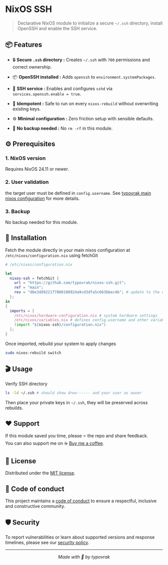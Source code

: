 # NixOS SSH

> Declarative NixOS module to initialize a secure ```~/.ssh``` directory, install OpenSSH and enable the SSH service.

## 📦 Features

- 🔒 **Secure ```.ssh``` directory :** Creates ```~/.ssh``` with ```700``` permissions and correct ownership.

- 📦 **OpenSSH installed :** Adds ```openssh``` to ```environment.systemPackages```.

- 🚀 **SSH service :** Enables and configures ```sshd``` via ```services.openssh.enable = true```.

- 🔄 **Idempotent :** Safe to run on every ```nixos-rebuild``` without overwriting existing keys.

- ⚙️ **Minimal configuration :** Zero friction setup with sensible defaults.
 
- 💾 **No backup needed :** No ```rm -rf``` in this module.

## ⚙️ Prerequisites

### 1. NixOS version
Requires NixOS 24.11 or newer.

### 2. User validation
the target user must be defined in ```config.username```. See [typovrak main nixos configuration](https://github.com/typovrak/nixos) for more details.

### 3. Backup
No backup needed for this module.

## 🚀 Installation
Fetch the module directly in your main nixos configuration at ```/etc/nixos/configuration.nix``` using fetchGit
```nix
# /etc/nixos/configuration.nix

let
  nixos-ssh = fetchGit {
    url = "https://github.com/typovrak/nixos-ssh.git";
    ref = "main";
    rev = "d6e3dd9221f7808180924a9cd3dfa5c663bbec4b"; # update to the desired commit
  };
in
{
  imports = [
    /etc/nixos/hardware-configuration.nix # system hardware settings
    /etc/nixos/variables.nix # defines config.username and other variables, see https://github.com/typovrak/nixos for more details
    (import "${nixos-ssh}/configuration.nix")
  ];
}
```

Once imported, rebuild your system to apply changes
```bash
sudo nixos-rebuild switch
```

## 🎬 Usage

Verify SSH directory
```bash
ls -ld ~/.ssh # should show drwx------ and your user as owner
```

Then place your private keys in ```~/.ssh```, they will be preserved across rebuilds.

## ❤️ Support

If this module saved you time, please ⭐️ the repo and share feedback.  
You can also support me on ☕ [Buy me a coffee](https://www.buymeacoffee.com/typovrak).

## 📝 License

Distributed under the [MIT license](LICENSE.md).

## 📜 Code of conduct

This project maintains a [code of conduct](.github/CODE_OF_CONDUCT.md) to ensure a respectful, inclusive and constructive community.

## 🛡️ Security

To report vulnerabilities or learn about supported versions and response timelines, please see our [security policy](.github/SECURITY.md).

---

<p align="center"><i>Made with 💜 by typovrak</i></p>
